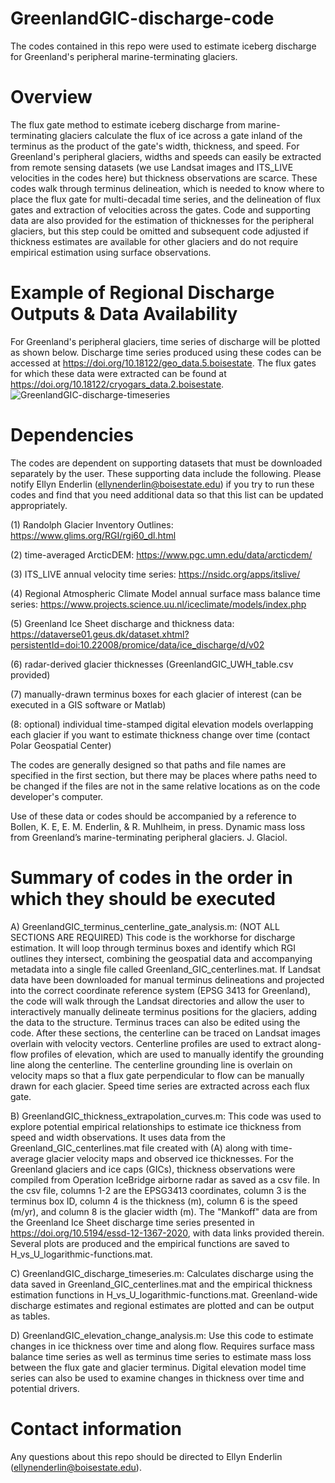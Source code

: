 # GreenlandGIC-discharge-code
The codes contained in this repo were used to estimate iceberg discharge for Greenland's peripheral marine-terminating glaciers. 

# Overview
The flux gate method to estimate iceberg discharge from marine-terminating glaciers calculate the flux of ice across a gate inland of the terminus as the product of the gate's width, thickness, and speed. For Greenland's peripheral glaciers, widths and speeds can easily be extracted from remote sensing datasets (we use Landsat images and ITS_LIVE velocities in the codes here) but thickness observations are scarce. These codes walk through terminus delineation, which is needed to know where to place the flux gate for multi-decadal time series, and the delineation of flux gates and extraction of velocities across the gates. Code and supporting data are also provided for the estimation of thicknesses for the peripheral glaciers, but this step could be omitted and subsequent code adjusted if thickness estimates are available for other glaciers and do not require empirical estimation using surface observations. 

# Example of Regional Discharge Outputs & Data Availability
For Greenland's peripheral glaciers, time series of discharge will be plotted as shown below. Discharge time series produced using these codes can be accessed at https://doi.org/10.18122/geo_data.5.boisestate. The flux gates for which these data were extracted can be found at https://doi.org/10.18122/cryogars_data.2.boisestate.
![GreenlandGIC-discharge-timeseries](https://user-images.githubusercontent.com/51135732/161085285-480a501e-26bb-40bb-88cd-a6c41cd5072d.png)



# Dependencies
The codes are dependent on supporting datasets that must be downloaded separately by the user. These supporting data include the following. Please notify Ellyn Enderlin (ellynenderlin@boisestate.edu) if you try to run these codes and find that you need additional data so that this list can be updated appropriately.

(1) Randolph Glacier Inventory Outlines: https://www.glims.org/RGI/rgi60_dl.html 

(2) time-averaged ArcticDEM: https://www.pgc.umn.edu/data/arcticdem/ 

(3) ITS_LIVE annual velocity time series: https://nsidc.org/apps/itslive/

(4) Regional Atmospheric Climate Model annual surface mass balance time series: https://www.projects.science.uu.nl/iceclimate/models/index.php

(5) Greenland Ice Sheet discharge and thickness data: https://dataverse01.geus.dk/dataset.xhtml?persistentId=doi:10.22008/promice/data/ice_discharge/d/v02

(6) radar-derived glacier thicknesses (GreenlandGIC_UWH_table.csv provided)

(7) manually-drawn terminus boxes for each glacier of interest (can be executed in a GIS software or Matlab)

(8: optional) individual time-stamped digital elevation models overlapping each glacier if you want to estimate thickness change over time (contact Polar Geospatial Center)

The codes are generally designed so that paths and file names are specified in the first section, but there may be places where paths need to be changed if the files are not in the same relative locations as on the code developer's computer.

Use of these data or codes should be accompanied by a reference to Bollen, K. E, E. M. Enderlin, & R. Muhlheim, in press. Dynamic mass loss from Greenland’s marine-terminating peripheral glaciers. J. Glaciol.

# Summary of codes in the order in which they should be executed
A) GreenlandGIC_terminus_centerline_gate_analysis.m: (NOT ALL SECTIONS ARE REQUIRED) This code is the workhorse for discharge estimation. It will loop through terminus boxes and identify which RGI outlines they intersect, combining the geospatial data and accompanying metadata into a single file called Greenland_GIC_centerlines.mat. If Landsat data have been downloaded for manual terminus delineations and projected into the correct coordinate reference system (EPSG 3413 for Greenland), the code will walk through the Landsat directories and allow the user to interactively manually delineate terminus positions for the glaciers, adding the data to the structure. Terminus traces can also be edited using the code. After these sections, the centerline can be traced on Landsat images overlain with velocity vectors. Centerline profiles are used to extract along-flow profiles of elevation, which are used to manually identify the grounding line along the centerline. The centerline grounding line is overlain on velocity maps so that a flux gate perpendicular to flow can be manually drawn for each glacier. Speed time series are extracted across each flux gate. 

B) GreenlandGIC_thickness_extrapolation_curves.m: This code was used to explore potential empirical relationships to estimate ice thickness from speed and width observations. It uses data from the Greenland_GIC_centerlines.mat file created with (A) along with time-average glacier velocity maps and observed ice thicknesses. For the Greenland glaciers and ice caps (GICs), thickness observations were compiled from Operation IceBridge airborne radar as saved as a csv file. In the csv file, columns 1-2 are the EPSG3413 coordinates, column 3 is the terminus box ID, column 4 is the thickness (m), column 6 is the speed (m/yr), and column 8 is the glacier width (m). The "Mankoff" data are from the Greenland Ice Sheet discharge time series presented in https://doi.org/10.5194/essd-12-1367-2020, with data links provided therein. Several plots are produced and the empirical functions are saved to H_vs_U_logarithmic-functions.mat.

C) GreenlandGIC_discharge_timeseries.m: Calculates discharge using the data saved in Greenland_GIC_centerlines.mat and the empirical thickness estimation functions in H_vs_U_logarithmic-functions.mat. Greenland-wide discharge estimates and regional estimates are plotted and can be output as tables.

D) GreenlandGIC_elevation_change_analysis.m: Use this code to estimate changes in ice thickness over time and along flow. Requires surface mass balance time series as well as terminus time series to estimate mass loss between the flux gate and glacier terminus. Digital elevation model time series can also be used to examine changes in thickness over time and potential drivers. 

# Contact information
Any questions about this repo should be directed to Ellyn Enderlin (ellynenderlin@boisestate.edu).

